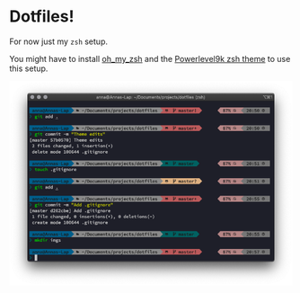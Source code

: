 # Dotfiles!

For now just my `zsh` setup. 

You might have to install [oh_my_zsh](https://github.com/robbyrussell/oh-my-zsh) and the [Powerlevel9k zsh theme](https://github.com/Powerlevel9k) to use this setup.

![Theme demo](imgs/demo.png)